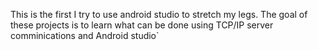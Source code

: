 This is the first I try to use android studio to stretch my legs. The goal of these projects is to learn what can be done using TCP/IP server comminications and Android studio`
